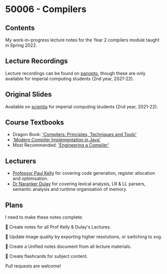 # 50006 - Compilers
## Contents
My work-in-progress lecture notes for the Year 2 compilers module taught in Spring 2022.

## Lecture Recordings
Lecture recordings can be found on [panopto](https://imperial.cloud.panopto.eu/Panopto/Pages/Sessions/List.aspx#folderID=%226759b935-30a1-468e-a875-adb9014a6e2a%22), though these are only available for imperial computing students (2nd year, 2021-22).

## Original Slides
Available on [scientia](https://scientia.doc.ic.ac.uk/2122/modules/50006/resources) for imperial computing students (2nd year, 2021-22).

## Course Textbooks
- Dragon Book: ['Compilers: Principles, Techniques and Tools'](https://www.amazon.co.uk/Compilers-Principles-Techniques-Alfred-Aho-dp-0321486811/dp/0321486811/ref=dp_ob_title_bk)
- ['Modern Compiler Implementation in Java'](https://www.amazon.co.uk/Modern-Compiler-Implementation-Andrew-Appel/dp/052182060X)
- Most Recommended: ['Engineering a Compiler'](https://www.amazon.co.uk/Engineering-Compiler-Keith-Cooper/dp/012088478X)

## Lecturers 
- [Professor Paul Kelly](https://www.imperial.ac.uk/people/p.kelly) for covering code generation, register allocation and optimisation.
- [Dr Naranker Dulay](https://www.imperial.ac.uk/people/n.dulay) for covering lexical analysis, LR & LL parsers, semantic analysis and runtime organisation of memory.

## Plans
I need to make these notes complete:

🔴 Create notes for all Prof Kelly & Dulay's Lectures.

🔴 Update Image quality by exporting higher resolutions, or switching to svg.

🔴 Create a Unified notes document from all lecture materials.

🔴 Create flashcards for subject content.

Pull requests are welcome!